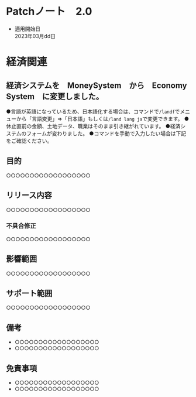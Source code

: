 # Patchノート　2.0

- 適用開始日  
2023年03月dd日

# 経済関連

## 経済システムを　MoneySystem　から　Economy System　に変更しました。
●言語が英語になっているため、日本語化する場合は、コマンドで`/landf`でメニューから「言語変更」⇒「日本語」もしくは`/land lang ja`で変更できます。
●休止直前の金額、土地データ、職業はそのまま引き継がれています。
●経済システムのフォームが変わりました。
●コマンドを手動で入力したい場合は下記をご確認ください。


## 目的

○○○○○○○○○○○○○○○○○○

## リリース内容

○○○○○○○○○○○○○○○○○○

### 不具合修正

○○○○○○○○○○○○○○○○○○

## 影響範囲

○○○○○○○○○○○○○○○○○○

## サポート範囲

○○○○○○○○○○○○○○○○○○

## 備考

- ○○○○○○○○○○○○○○○○○○
- ○○○○○○○○○○○○○○○○○○

## 免責事項

- ○○○○○○○○○○○○○○○○○○
- ○○○○○○○○○○○○○○○○○○
